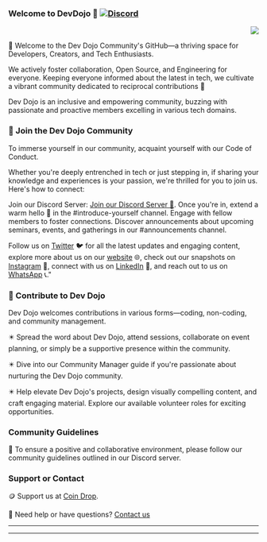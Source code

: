 ### Welcome to DevDojo 🚀         [![Discord](https://dcbadge.vercel.app/api/server/zhcGYBmdff)](https://discord.gg/zhcGYBmdff)
<p align="right"> <img src="https://komarev.com/ghpvc/?username=the-dev-dojo&label=Profile%20views&color=5b23fa&style=flat" /> </p>

👋 Welcome to the Dev Dojo Community's GitHub—a thriving space for Developers, Creators, and Tech Enthusiasts.

We actively foster collaboration, Open Source, and Engineering for everyone. Keeping everyone informed about the latest in tech, we cultivate a vibrant community dedicated to reciprocal contributions 🚀

Dev Dojo is an inclusive and empowering community, buzzing with passionate and proactive members excelling in various tech domains.

### 🌟 Join the Dev Dojo Community 

To immerse yourself in our community, acquaint yourself with our Code of Conduct.

Whether you're deeply entrenched in tech or just stepping in, if sharing your knowledge and experiences is your passion, we're thrilled for you to join us. Here's how to connect:

Join our Discord Server: [Join our Discord Server 💬](https://discord.gg/zhcGYBmdff). Once you're in, extend a warm hello 👋 in the #introduce-yourself channel. Engage with fellow members to foster connections. Discover announcements about upcoming seminars, events, and gatherings in our #announcements channel.

Follow us on [Twitter](https://www.x.com/DevDojo_) 🐦 for all the latest updates and engaging content, explore more about us on our [website](https://devdojo.website/) 🌐, check out our snapshots on [Instagram](https://instagram.com/devdojotnaf/) 📸, connect with us on [LinkedIn](https://linkedin.com/company/dev-dojo/) 🔗, and reach out to us on [WhatsApp](https://chat.whatsapp.com/IbclcFQUMvkAYG0srM4K8q) 📞."

### 🚀 Contribute to Dev Dojo

Dev Dojo welcomes contributions in various forms—coding, non-coding, and community management.

✴️ Spread the word about Dev Dojo, attend sessions, collaborate on event planning, or simply be a supportive presence within the community.

✴️ Dive into our Community Manager guide if you're passionate about nurturing the Dev Dojo community.

✴️ Help elevate Dev Dojo's projects, design visually compelling content, and craft engaging material. Explore our available volunteer roles for exciting opportunities.

### Community Guidelines

📜 To ensure a positive and collaborative environment, please follow our community guidelines outlined in our Discord server.

### Support or Contact

🪙 Support us at [Coin Drop](coindrop.to/devdojo).
 
💬 Need help or have questions? [Contact us](mailto:devdojo.website+support@gmail.com)

---

---
